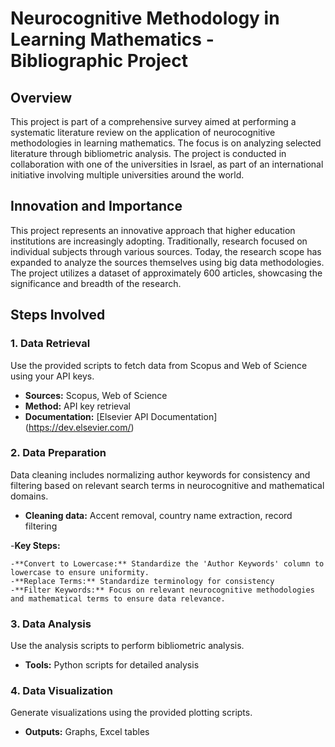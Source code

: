 # Neurocognitive Methodology in Learning Mathematics - Bibliographic Project

## Overview

This project is part of a comprehensive survey aimed at performing a systematic literature review on the application of neurocognitive methodologies in learning mathematics. The focus is on analyzing selected literature through bibliometric analysis. The project is conducted in collaboration with one of the universities in Israel, as part of an international initiative involving multiple universities around the world.

## Innovation and Importance

This project represents an innovative approach that higher education institutions are increasingly adopting. Traditionally, research focused on individual subjects through various sources. Today, the research scope has expanded to analyze the sources themselves using big data methodologies. The project utilizes a dataset of approximately 600 articles, showcasing the significance and breadth of the research.

## Steps Involved

### 1. Data Retrieval

Use the provided scripts to fetch data from Scopus and Web of Science using your API keys.

- **Sources:** Scopus, Web of Science
- **Method:** API key retrieval
- **Documentation:** [Elsevier API Documentation] (https://dev.elsevier.com/)

### 2. Data Preparation

Data cleaning includes normalizing author keywords for consistency and filtering based on relevant search terms in neurocognitive and mathematical domains.

- **Cleaning data:** Accent removal, country name extraction, record filtering

-**Key Steps:**

    -**Convert to Lowercase:** Standardize the 'Author Keywords' column to lowercase to ensure uniformity.
    -**Replace Terms:** Standardize terminology for consistency
    -**Filter Keywords:** Focus on relevant neurocognitive methodologies and mathematical terms to ensure data relevance.

### 3. Data Analysis

Use the analysis scripts to perform bibliometric analysis.

- **Tools:** Python scripts for detailed analysis


### 4. Data Visualization

Generate visualizations using the provided plotting scripts.

- **Outputs:** Graphs, Excel tables
